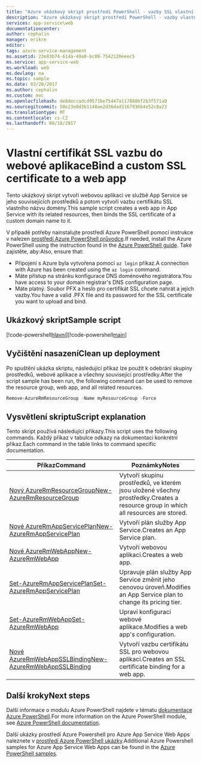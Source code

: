 ```yaml
---
title: "Azure ukázkový skript prostředí PowerShell - vazby SSL vlastní certifikát do webové aplikace | Microsoft Docs"
description: "Azure ukázkový skript prostředí PowerShell - vazby vlastní certifikát SSL pro webovou aplikaci"
services: app-service\web
documentationcenter: 
author: cephalin
manager: erikre
editor: 
tags: azure-service-management
ms.assetid: 23e83b74-614a-49a0-bc08-7542120eeec5
ms.service: app-service-web
ms.workload: web
ms.devlang: na
ms.topic: sample
ms.date: 03/20/2017
ms.author: cephalin
ms.custom: mvc
ms.openlocfilehash: de8deccadcd9571be75447a117888bf2b3f571a0
ms.sourcegitcommit: 50e23e8d3b1148ae2d36dad3167936b4e52c8a23
ms.translationtype: MT
ms.contentlocale: cs-CZ
ms.lasthandoff: 08/18/2017
---
```

# <a name="bind-a-custom-ssl-certificate-to-a-web-app"></a><span data-ttu-id="73059-103">Vlastní certifikát SSL vazbu do webové aplikace</span><span class="sxs-lookup"><span data-stu-id="73059-103">Bind a custom SSL certificate to a web app</span></span>

<span data-ttu-id="73059-104">Tento ukázkový skript vytvoří webovou aplikaci ve službě App Service se jeho souvisejících prostředků a potom vytvoří vazbu certifikátu SSL vlastního názvu domény.</span><span class="sxs-lookup"><span data-stu-id="73059-104">This sample script creates a web app in App Service with its related resources, then binds the SSL certificate of a custom domain name to it.</span></span> 

<span data-ttu-id="73059-105">V případě potřeby nainstalujte prostředí Azure PowerShell pomocí instrukce v nalezen [prostředí Azure PowerShell průvodce](/powershell/azure/overview).</span><span class="sxs-lookup"><span data-stu-id="73059-105">If needed, install the Azure PowerShell using the instruction found in the [Azure PowerShell guide](/powershell/azure/overview).</span></span> <span data-ttu-id="73059-106">Také zajistěte, aby:</span><span class="sxs-lookup"><span data-stu-id="73059-106">Also, ensure that:</span></span>

- <span data-ttu-id="73059-107">Připojení s Azure byla vytvořena pomocí `az login` příkaz.</span><span class="sxs-lookup"><span data-stu-id="73059-107">A connection with Azure has been created using the `az login` command.</span></span>
- <span data-ttu-id="73059-108">Máte přístup na stránku konfigurace DNS doménového registrátora.</span><span class="sxs-lookup"><span data-stu-id="73059-108">You have access to your domain registrar's DNS configuration page.</span></span>
- <span data-ttu-id="73059-109">Máte platný. Soubor PFX a heslo pro certifikát SSL chcete nahrát a jejich vazby.</span><span class="sxs-lookup"><span data-stu-id="73059-109">You have a valid .PFX file and its password for the SSL certificate you want to upload and bind.</span></span>

## <a name="sample-script"></a><span data-ttu-id="73059-110">Ukázkový skript</span><span class="sxs-lookup"><span data-stu-id="73059-110">Sample script</span></span>

<span data-ttu-id="73059-111">[!code-powershell[hlavní](../../../powershell_scripts/app-service/configure-ssl-certificate/configure-ssl-certificate.ps1?highlight=1-3 "vlastní certifikát SSL vazbu do webové aplikace")]</span><span class="sxs-lookup"><span data-stu-id="73059-111">[!code-powershell[main](../../../powershell_scripts/app-service/configure-ssl-certificate/configure-ssl-certificate.ps1?highlight=1-3 "Bind a custom SSL certificate to a web app")]</span></span>

## <a name="clean-up-deployment"></a><span data-ttu-id="73059-112">Vyčištění nasazení</span><span class="sxs-lookup"><span data-stu-id="73059-112">Clean up deployment</span></span> 

<span data-ttu-id="73059-113">Po spuštění ukázka skriptu, následující příkaz lze použít k odebrání skupiny prostředků, webové aplikace a všechny související prostředky.</span><span class="sxs-lookup"><span data-stu-id="73059-113">After the script sample has been run, the following command can be used to remove the resource group, web app, and all related resources.</span></span>

```powershell
Remove-AzureRmResourceGroup -Name myResourceGroup -Force
```

## <a name="script-explanation"></a><span data-ttu-id="73059-114">Vysvětlení skriptu</span><span class="sxs-lookup"><span data-stu-id="73059-114">Script explanation</span></span>

<span data-ttu-id="73059-115">Tento skript používá následující příkazy.</span><span class="sxs-lookup"><span data-stu-id="73059-115">This script uses the following commands.</span></span> <span data-ttu-id="73059-116">Každý příkaz v tabulce odkazy na dokumentaci konkrétní příkaz.</span><span class="sxs-lookup"><span data-stu-id="73059-116">Each command in the table links to command specific documentation.</span></span>

| <span data-ttu-id="73059-117">Příkaz</span><span class="sxs-lookup"><span data-stu-id="73059-117">Command</span></span> | <span data-ttu-id="73059-118">Poznámky</span><span class="sxs-lookup"><span data-stu-id="73059-118">Notes</span></span> |
|---|---|
| [<span data-ttu-id="73059-119">Nový AzureRmResourceGroup</span><span class="sxs-lookup"><span data-stu-id="73059-119">New-AzureRmResourceGroup</span></span>](/powershell/module/azurerm.resources/new-azurermresourcegroup) | <span data-ttu-id="73059-120">Vytvoří skupinu prostředků, ve kterém jsou uložené všechny prostředky.</span><span class="sxs-lookup"><span data-stu-id="73059-120">Creates a resource group in which all resources are stored.</span></span> |
| [<span data-ttu-id="73059-121">Nové AzureRmAppServicePlan</span><span class="sxs-lookup"><span data-stu-id="73059-121">New-AzureRmAppServicePlan</span></span>](/powershell/module/azurerm.websites/new-azurermappserviceplan) | <span data-ttu-id="73059-122">Vytvoří plán služby App Service.</span><span class="sxs-lookup"><span data-stu-id="73059-122">Creates an App Service plan.</span></span> |
| [<span data-ttu-id="73059-123">Nové AzureRmWebApp</span><span class="sxs-lookup"><span data-stu-id="73059-123">New-AzureRmWebApp</span></span>](/powershell/module/azurerm.websites/new-azurermwebapp) | <span data-ttu-id="73059-124">Vytvoří webovou aplikaci.</span><span class="sxs-lookup"><span data-stu-id="73059-124">Creates a web app.</span></span> |
| [<span data-ttu-id="73059-125">Set-AzureRmAppServicePlan</span><span class="sxs-lookup"><span data-stu-id="73059-125">Set-AzureRmAppServicePlan</span></span>](/powershell/module/azurerm.websites/set-azurermappserviceplan) | <span data-ttu-id="73059-126">Upravuje plán služby App Service změnit jeho cenovou úroveň.</span><span class="sxs-lookup"><span data-stu-id="73059-126">Modifies an App Service plan to change its pricing tier.</span></span> |
| [<span data-ttu-id="73059-127">Set-AzureRmWebApp</span><span class="sxs-lookup"><span data-stu-id="73059-127">Set-AzureRmWebApp</span></span>](/powershell/module/azurerm.websites/set-azurermwebapp) | <span data-ttu-id="73059-128">Upraví konfiguraci webové aplikace.</span><span class="sxs-lookup"><span data-stu-id="73059-128">Modifies a web app's configuration.</span></span> |
| [<span data-ttu-id="73059-129">Nové AzureRmWebAppSSLBinding</span><span class="sxs-lookup"><span data-stu-id="73059-129">New-AzureRmWebAppSSLBinding</span></span>](/powershell/module/azurerm.websites/new-azurermwebappsslbinding) | <span data-ttu-id="73059-130">Vytvoří vazbu certifikátu SSL pro webovou aplikaci.</span><span class="sxs-lookup"><span data-stu-id="73059-130">Creates an SSL certificate binding for a web app.</span></span> |

## <a name="next-steps"></a><span data-ttu-id="73059-131">Další kroky</span><span class="sxs-lookup"><span data-stu-id="73059-131">Next steps</span></span>

<span data-ttu-id="73059-132">Další informace o modulu Azure PowerShell najdete v tématu [dokumentace Azure PowerShell](/powershell/azure/overview).</span><span class="sxs-lookup"><span data-stu-id="73059-132">For more information on the Azure PowerShell module, see [Azure PowerShell documentation](/powershell/azure/overview).</span></span>

<span data-ttu-id="73059-133">Další ukázky prostředí Azure Powershell pro Azure App Service Web Apps naleznete v [prostředí Azure PowerShell ukázky](../app-service-powershell-samples.md).</span><span class="sxs-lookup"><span data-stu-id="73059-133">Additional Azure Powershell samples for Azure App Service Web Apps can be found in the [Azure PowerShell samples](../app-service-powershell-samples.md).</span></span>
